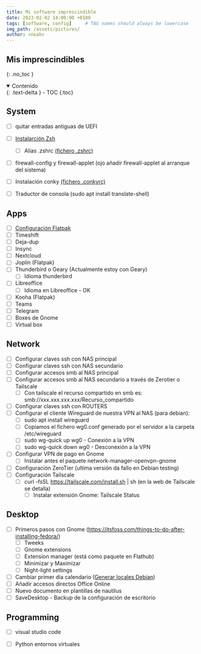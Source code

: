 ```yaml
---
title: Mi software imprescindible
date: 2023-02-02 14:00:00 +0100
tags: [software, config]     # TAG names should always be lowercase
img_path: /assets/pictures/
author: <noah>
---
```

## Mis imprescindibles
{: .no_toc }

<details open markdown="block">
  <summary>
    Contenido
  </summary>
  {: .text-delta }
- TOC
{:toc}
</details>


## System  
- [ ] quitar entradas antiguas de UEFI
- [ ] [Instalarción Zsh](/posts/zsh/index.html) 
    - [ ] Alias .zshrc [(fichero .zshrc)](/assets/files/zshrc)
- [ ] firewall-config y firewall-applet (ojo añadir firewall-applet al arranque del sistema)
- [ ] Instalación conky [(fichero .conkyrc)](/assets/files/conkyrc)
- [ ] Traductor de consola (sudo apt install translate-shell)


## Apps 
- [ ] [Configuración Flatpak](/posts/Flatpak/index.html)
- [ ] Timeshift
- [ ] Deja-dup
- [ ] Insync
- [ ] Nextcloud
- [ ] Joplin (Flatpak)
- [ ] Thunderbird o Geary (Actualmente estoy con Geary)
    - [ ] Idioma thunderbird
- [ ] Libreoffice
    - [ ] Idioma en Libreoffice - OK
- [ ] Kooha (Flatpak)
- [ ] Teams
- [ ] Telegram
- [ ] Boxes de Gnome
- [ ] Virtual box 

## Network
- [ ] Configurar claves ssh con NAS principal
- [ ] Configurar claves ssh con NAS secundario
- [ ] Configurar accesos smb al NAS principal
- [ ] Configurar accesos smb al NAS secundario a través de Zerotier o Tailscale
	- [ ] Con tailscale el recurso compartido en smb es:
		smb://xxx.xxx.xxx.xxx/Recurso_compartido
- [ ] Configurar claves ssh con ROUTERS
- [ ] Configurar el cliente Wireguard de nuestra VPN al NAS (para debian):
    - [ ] sudo apt install wireguard
    - [ ] Copiamos el fichero wg0.conf generado por el servidor a la carpeta /etc/wireguard
    - [ ] sudo wg-quick up wg0 - Conexión a la VPN
    - [ ] sudo wg-quick down wg0 - Desconexión a la VPN
- [ ] Configurar VPN de pago en Gnome
    - [ ] Instalar antes el paquete network-manager-openvpn-gnome
- [ ] Configuración ZeroTier (ultima versión da fallo en Debian testing)
- [ ] Configuración Tailscale
  - [ ] curl -fsSL https://tailscale.com/install.sh | sh (en la web de Tailscale se detalla)
	- [ ] Instalar extensión Gnome: Tailscale Status

## Desktop
- [ ] Primeros pasos con Gnome (https://itsfoss.com/things-to-do-after-installing-fedora/)
	- [ ] Tweeks
	- [ ] Gnome extensions
	- [ ] Extension manager (está como paquete en Flathub)
	- [ ] Minimizar y Maximizar
	- [ ] Night-light settings
- [ ] Cambiar primer dia calendario ([Generar locales Debian](/posts/locales/index.html))
- [ ] Añadir accesos directos Office Online
- [ ] Nuevo documento en plantillas de nautilus
- [ ] SaveDesktop - Backup de la configuración de escritorio

## Programming
- [ ] visual studio code
- [ ] Python entornos virtuales


